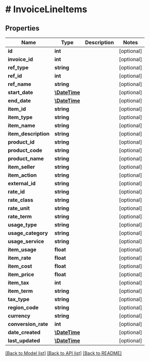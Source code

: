 # # InvoiceLineItems

## Properties

Name | Type | Description | Notes
------------ | ------------- | ------------- | -------------
**id** | **int** |  | [optional]
**invoice_id** | **int** |  | [optional]
**ref_type** | **string** |  | [optional]
**ref_id** | **int** |  | [optional]
**ref_name** | **string** |  | [optional]
**start_date** | [**\DateTime**](\DateTime.md) |  | [optional]
**end_date** | [**\DateTime**](\DateTime.md) |  | [optional]
**item_id** | **string** |  | [optional]
**item_type** | **string** |  | [optional]
**item_name** | **string** |  | [optional]
**item_description** | **string** |  | [optional]
**product_id** | **string** |  | [optional]
**product_code** | **string** |  | [optional]
**product_name** | **string** |  | [optional]
**item_seller** | **string** |  | [optional]
**item_action** | **string** |  | [optional]
**external_id** | **string** |  | [optional]
**rate_id** | **string** |  | [optional]
**rate_class** | **string** |  | [optional]
**rate_unit** | **string** |  | [optional]
**rate_term** | **string** |  | [optional]
**usage_type** | **string** |  | [optional]
**usage_category** | **string** |  | [optional]
**usage_service** | **string** |  | [optional]
**item_usage** | **float** |  | [optional]
**item_rate** | **float** |  | [optional]
**item_cost** | **float** |  | [optional]
**item_price** | **float** |  | [optional]
**item_tax** | **int** |  | [optional]
**item_term** | **string** |  | [optional]
**tax_type** | **string** |  | [optional]
**region_code** | **string** |  | [optional]
**currency** | **string** |  | [optional]
**conversion_rate** | **int** |  | [optional]
**date_created** | [**\DateTime**](\DateTime.md) |  | [optional]
**last_updated** | [**\DateTime**](\DateTime.md) |  | [optional]

[[Back to Model list]](../../README.md#models) [[Back to API list]](../../README.md#endpoints) [[Back to README]](../../README.md)
